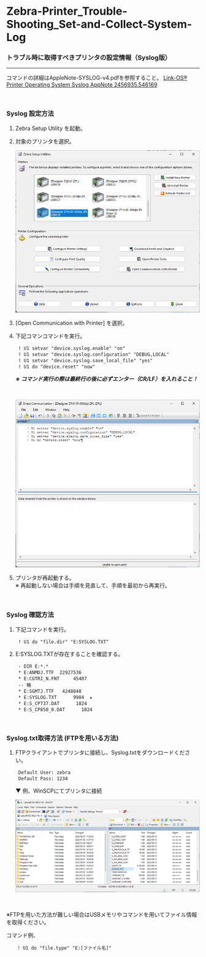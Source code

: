 # Zebra-Printer_Trouble-Shooting_Set-and-Collect-System-Log
### トラブル時に取得すべきプリンタの設定情報（Syslog版）

---

 コマンドの詳細はAppleNote-SYSLOG-v4.pdfを参照すること。
 [Link-OS® Printer Operating System Syslog AppNote 2456935.546169](https://www.zebra.com/content/dam/zebra/software/en/application-notes/AppNote-SYSLOG-v4.pdf)

</br>

### Syslog 設定方法

1. Zebra Setup Utility を起動。

1. 対象のプリンタを選択。 

    ![Alt text](image-1.png)

1. [Open Communication with Printer] を選択。

1. 下記コマンコマンドを実行。

        ! U1 setvar "device.syslog.enable" "on"
        ! U1 setvar "device.syslog.configuration" "DEBUG,LOCAL"
        ! U1 setvar "device.syslog.save_local_file" "yes"
        ! U1 do "device.reset" "now"

    ***※ コマンド実行の際は最終行の後に必ずエンター（CR/LF）を入れること！***

    </br>

    ![Alt text](image-2.png)

1. プリンタが再起動する。  
    ※ 再起動しない場合は手順を見直して、手順を最初から再実行。

    </br>

### Syslog 確認方法

1. 下記コマンドを実行。

        ! U1 do "file.dir" "E:SYSLOG.TXT"


1. E:SYSLOG.TXTが存在することを確認する。

        - DIR E:*.* 
        * E:ANMDJ.TTF  22927536          
        * E:CGTRI_N.FNT     45407          
        -- 略
        * E:SGMTJ.TTF   4248848          
        * E:SYSLOG.TXT      9984  ★
        * E:S_CP737.DAT      1024          
        * E:S_CP850_0.DAT      1024  

    </br>

### Syslog.txt取得方法 (FTPを用いる方法)


1. FTPクライアントでプリンタに接続し、Syslog.txtをダウンロードください。

        Default User: zebra  
        Default Pass: 1234

    ▼ 例、WinSCPにてプリンタに接続

    ![Alt text](image-3.png)

    </br>


※FTPを用いた方法が難しい場合はUSBメモリやコマンドを用いてファイル情報を取得ください。

コマンド例、  

        ! U1 do "file.type" "E:[ファイル名]"



